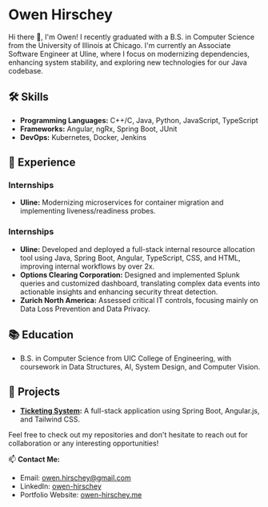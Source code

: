 # Owen Hirschey

Hi there 👋, I'm Owen! I recently graduated with a B.S. in Computer Science from the University of Illinois at Chicago. I'm currently an Associate Software Engineer at Uline, where I focus on modernizing dependencies, enhancing system stability, and exploring new technologies for our Java codebase.

## 🛠 Skills
- **Programming Languages:** C++/C, Java, Python, JavaScript, TypeScript
- **Frameworks:** Angular, ngRx, Spring Boot, JUnit
- **DevOps:** Kubernetes, Docker, Jenkins

## 💼 Experience
### Internships
- **Uline:** Modernizing microservices for container migration and implementing liveness/readiness probes.

### Internships
- **Uline:** Developed and deployed a full-stack internal resource allocation tool using Java, Spring Boot, Angular, TypeScript,
CSS, and HTML, improving internal workflows by over 2x.
- **Options Clearing Corporation:** Designed and implemented Splunk queries and customized dashboard, translating complex data events into
actionable insights and enhancing security threat detection.
- **Zurich North America:** Assessed critical IT controls, focusing mainly on Data Loss Prevention and Data Privacy.

## 📚 Education
- B.S. in Computer Science from UIC College of Engineering, with coursework in Data Structures, AI, System Design, and Computer Vision.

## 🚀 Projects
- **[Ticketing System](https://github.com/oph0109/ticketing-system):** A full-stack application using Spring Boot, Angular.js, and Tailwind CSS.

Feel free to check out my repositories and don't hesitate to reach out for collaboration or any interesting opportunities!

📫 **Contact Me:**
- Email: owen.hirschey@gmail.com
- LinkedIn: [owen-hirschey](https://linkedin.com/in/owen-hirschey-1aa8ba18a/)
- Portfolio Website: [owen-hirschey.me](http://owen-hirschey.me)

